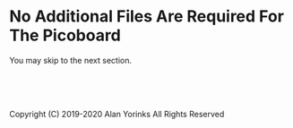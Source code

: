 # No Additional Files Are Required For The Picoboard

You may skip to the next section.
 
 
 <br> <br> <br>


Copyright (C) 2019-2020 Alan Yorinks All Rights Reserved
